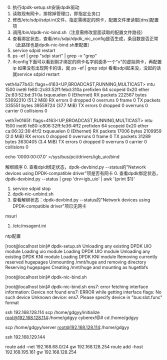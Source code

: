 0. 执行dpdk-setup.sh安装dpdk驱动
1. 读取现有网卡，排除掉管理口，即指定业务口
2. 修改/etc/sdpi/sdpi.ini文件，指定需绑定的网卡，配置文件里读取[dns]配置项
3. 调用/bin/dpdk-nic-bind.sh（注意需修改里面读取的配置文件路径）
4. 查看绑定状态，查看/etc/sdpi/dpdk_nic_config是否生成，条目数是否正常（此路径也是dpdk-nic-bind.sh里配置）
5. service sdpid restart
5. ps -ef | grep "sdpi start" | grep -v "grep"
6. ifconfig下面可以看到刚才绑定的网卡名字前面多一个"v"的虚拟网卡，再配置ip
如果没有出现网卡的话，就
ps -ef | grep sdpi
看看sdpi起来没，没起的话就service sdpid restart


veth4a77b43: flags=4163<UP,BROADCAST,RUNNING,MULTICAST>  mtu 1500
        inet6 fe80::2c83:52ff:febd:310a  prefixlen 64  scopeid 0x20<link>
        ether 2e:83:52:bd:31:0a  txqueuelen 0  (Ethernet)
        RX packets 222567  bytes 53692310 (51.2 MiB)
        RX errors 0  dropped 0  overruns 0  frame 0
        TX packets 335551  bytes 39559724 (37.7 MiB)
        TX errors 0  dropped 0 overruns 0  carrier 0  collisions 0

veth7e0165f: flags=4163<UP,BROADCAST,RUNNING,MULTICAST>  mtu 1500
        inet6 fe80::c806:32ff:fe36:4ff2  prefixlen 64  scopeid 0x20<link>
        ether ca:06:32:36:4f:f2  txqueuelen 0  (Ethernet)
        RX packets 17006  bytes 2109959 (2.0 MiB)
        RX errors 0  dropped 0  overruns 0  frame 0
        TX packets 31289  bytes 3630405 (3.4 MiB)
        TX errors 0  dropped 0 overruns 0  carrier 0  collisions 0

echo '0000:00:07.0' >/sys/bus/pci/drivers/igb_uio/bind

解绑顺序
0. 查看dpid绑定状态，dpdk-devbind.py --status的"Network devices using DPDK-compatible driver"项是否有网卡
0. 查看dpdk绑定状态，dpdk-devbind.py --status | grep 'drv=igb_uio' | awk '{print $1}'
1. service sdpid stop
2. dpdk-nic-unbind.sh
3. 查看解绑状态：dpdk-devbind.py --status的"Network devices using DPDK-compatible driver"项已无网卡

msurl
1. /etc/msagent.ini

ntp配置


[root@localhost bin]# dpdk-setup.sh
Unloading any existing DPDK UIO module
Loading uio module
Loading DPDK UIO module
Unloading any existing DPDK KNI module
Loading DPDK KNI module
Removing currently reserved hugepages
Unmounting /mnt/huge and removing directory
Reserving hugepages
Creating /mnt/huge and mounting as hugetlbfs

[root@localhost bin]# dpdk-nic-bind.sh 

[root@localhost bin]# dpdk-nic-bind.sh
ens7: error fetching interface information: Device not found
ens7: ERROR while getting interface flags: No such device
Unknown device: ens7. Please specify device in "bus:slot.func" format

ssh 192.168.128.114
scp /home/gdgyy/initialize root@192.168.128.114:/home/gdgyy
cyberex!@#
cd /home/gdgyy

scp /home/gdgyy/server root@192.168.128.114:/home/gdgyy

ssh 192.168.129.144

route add -net 192.168.68.0/24 gw 192.168.128.254
route add -host 192.168.195.161 gw 192.168.128.254


